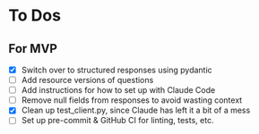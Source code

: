 # To Dos
## For MVP
- [x] Switch over to structured responses using pydantic
- [ ] Add resource versions of questions
- [ ] Add instructions for how to set up with Claude Code
- [ ] Remove null fields from responses to avoid wasting context
- [x] Clean up test_client.py, since Claude has left it a bit of a mess
- [ ] Set up pre-commit & GitHub CI for linting, tests, etc.

